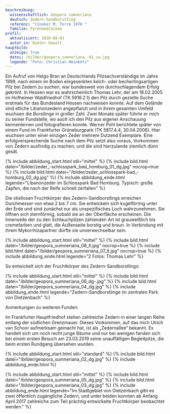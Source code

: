 ```yaml
---
beschreibung:
  wissenschaftlich: Geopora sumneriana
  deutsch: Zedern-Sandborstling
  referenz: "(Cooke) M. Torre 1976 "
  familie: Pyrenomataceae
profil:
  aktualisiert: 2020-08-03
  autor_in: Dieter Gewalt
hauptbild:
  anzeige: true
  datei: /bilder/geopora_sumneriana_-01_cw.jpg
  legende: "Foto: Christian Weinkötz"
---
```

Ein Aufruf von Helgo Bran an Deutschlands Pilzsachverständige im Jahre 1999, nach einem im Boden eingesenkten kelch- oder becherlingsartigen Pilz bei Zedern zu suchen, war bundesweit von durchschlagendem Erfolg gekrönt. In Hessen war es wahrscheinlich Thomas Lehr, der am 18.02.2005 im Hofheimer Waldfriedhof (TK 5916.2.1) den Pilz durch gezielte Suche erstmals für das Bundesland Hessen nachweisen konnte. Auf dem Gelände sind etliche Libanonzedern angepflanzt und in ihrem gesamten Umfeld wuchsen die Borstlinge in großer Zahl. Zwei Monate später führte er mich zu seiner Fundstelle, wo auch ich den Pilz aus eigener Anschauung kennenlernen und fotografieren konnte. Werner Pohl berichtete später von einem Fund im Frankfurter Grüneburgpark (TK 5817.4.4, 30.04.2006). Hier wuchsen unter einer einzigen Zeder mehrere Dutzend Exemplare. Eine erfolgversprechende Suche nach dem Pilz setzt also voraus, Vorkommen von Zedern ausfindig zu machen, und die sind hierzulande ziemlich dünn gesät.

{% include abbildung_start.html stil="mittel" %}
{% include bild.html datei="/bilder/zeder_-schlosspark_bad_homburg_01_dg.jpg" nocrop=true %}
{% include bild.html datei="/bilder/zeder_schlosspark-bad_-homburg_02_dg.jpg" %}
{% include abbildung_ende.html legende="Libanonzeder im Schlosspark Bad Homburg. Typisch: große Zapfen, die nach der Reife schnell zerfallen" %}

Die stiellosen Fruchtkörper des Zedern-Sandborstlings erreichen Durchmesser von etwa 2 bis 7 cm. Sie entwickeln sich kugelförmig unter der Erde und sind zunächst nur als unspezifisches Loch wahrzunehmen. Sie öffnen sich sternförmig, sobald sie an der Oberfläche erscheinen. Die Innenseite der zu den Schlauchpilzen zählenden Art ist grauweißlich bis cremefarben und glatt, die Außenseite borstig und braun. In Verbindung mit ihrem Mykorrhizapartner dürfte sie unverwechselbar sein.

{% include abbildung_start.html stil="mittel" %}
{% include bild.html datei="/bilder/geopora_sumneriana_08_tl.jpg" nocrop=true %}
{% include bild.html datei="/bilder/geopora_sumneriana_07_tl.jpg" nocrop=true %}
{% include abbildung_ende.html legende="2 Fotos: Thomas Lehr" %}

So entwickelt sich der Fruchtkörper des Zedern-Sandborstlings:

{% include abbildung_start.html stil="mittel" %}
{% include bild.html datei="/bilder/geopora_sumneriana_06_dg-.jpg" %}
{% include bild.html datei="/bilder/geopora_sumneriana_04_dg.jpg" %}
{% include abbildung_ende.html legende="Zedern-Sandborstlinge im zentralen Park von Dietzenbach" %}

Anmerkungen zu weiteren Funden:  

Im Frankfurter Hauptfriedhof stehen zahlreiche Zedern in einer langen Reihe entlang der südlichen Grenzmauer. Dieses Vorkommen, auf das mich Ulrich van Schoor aufmerksam gemacht hat, ist als „Zedernallee“ bekannt. Es handelt sich um noch recht junge Bäume und nur bei wenigen fanden sich bei einem ersten Besuch am 23.03.2019 seine unauffälligen Begleitpilze, die beim ersten Rundgang übersehen wurden.

{% include abbildung_start.html stil="standard" %}
{% include bild.html datei="/bilder/geopora_sumneriana_02_dg.jpg" %}
{% include abbildung_ende.html %}

{% include abbildung_start.html stil="mittel" %}
{% include bild.html datei="/bilder/geopora_sumneriana_05_dg.jpg" %}
{% include bild.html datei="/bilder/geopora_sumneriana_03_dg.jpg" %}
{% include abbildung_ende.html legende="Im Stadtgebiet von Dietzenbach gibt es zwei öffentlich zugängliche Zedern, und unter beiden konnten ab Anfang April 2017 zahlreiche zum Teil prächtig entwickelte Fruchtkörper beobachtet werden." %}